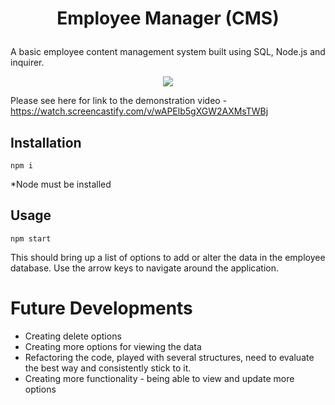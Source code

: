 # <p align = "center"> Employee Manager (CMS) </p>

A basic employee content management system built using SQL, Node.js and inquirer.

<p align = "center"> 
<img src="Employee-CMS.gif"/> 
</p>


Please see here for link to the demonstration video -https://watch.screencastify.com/v/wAPElb5gXGW2AXMsTWBj 

## Installation

```
npm i

```
*Node must be installed

## Usage

```
npm start

```
This should bring up a list of options to add or alter the data in the employee database. Use the arrow keys to navigate around the application.

# Future Developments

- Creating delete options
- Creating more options for viewing the data
- Refactoring the code, played with several structures, need to evaluate the best way and consistently stick to it.
- Creating more functionality - being able to view and update more options
